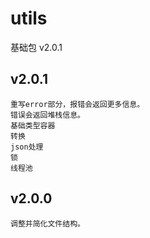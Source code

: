 # utils
基础包 v2.0.1


## v2.0.1
    重写error部分，报错会返回更多信息。
    错误会返回堆栈信息。
    基础类型容器
    转换
    json处理
    锁
    线程池

## v2.0.0
    调整并简化文件结构。